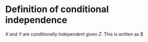 # Definition of conditional independence
$X$ and $Y$ are conditionally independent given $Z$. This is written as $